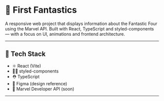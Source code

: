 # 🧬 First Fantastics

A responsive web project that displays information about the Fantastic Four using the Marvel API. Built with React, TypeScript and styled-components — with a focus on UI, animations and frontend architecture.

---

## 🚀 Tech Stack

- ⚛️ React (Vite)
- 🧑‍🎨 styled-components
- ⛑️ TypeScript
- 📐 Figma (design reference)
- 📡 Marvel Developer API (soon)

---

